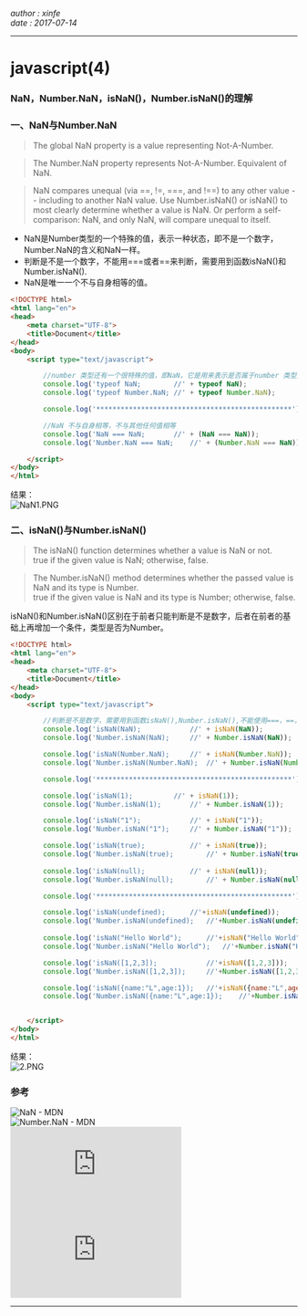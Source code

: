*author : xinfe*    
*date : 2017-07-14*   
***
# javascript(4)

### NaN，Number.NaN，isNaN()，Number.isNaN()的理解         

### 一、NaN与Number.NaN

>The global NaN property is a value representing Not-A-Number.         

>The Number.NaN property represents Not-A-Number. Equivalent of NaN.       

>NaN compares unequal (via ==, !=, ===, and !==) to any other value -- including to another NaN value.  Use Number.isNaN() or isNaN() to most clearly determine whether a value is NaN.  Or perform a self-comparison: NaN, and only NaN, will compare unequal to itself.

- NaN是Number类型的一个特殊的值，表示一种状态，即不是一个数字，Number.NaN的含义和NaN一样。       
- 判断是不是一个数字，不能用===或者==来判断，需要用到函数isNaN()和Number.isNaN().      
- NaN是唯一一个不与自身相等的值。         

```html
<!DOCTYPE html>
<html lang="en">
<head>
    <meta charset="UTF-8">
    <title>Document</title>
</head>
<body>
    <script type="text/javascript">

        //number 类型还有一个很特殊的值，即NaN，它是用来表示是否属于number 类型的一种状态，而不是一个确切的值。 
        console.log('typeof NaN;        //' + typeof NaN);
        console.log('typeof Number.NaN; //' + typeof Number.NaN);

        console.log('************************************************');

        //NaN 不与自身相等，不与其他任何值相等
        console.log('NaN === NaN;       //' + (NaN === NaN));
        console.log('Number.NaN === NaN;    //' + (Number.NaN === NaN));

    </script>
</body>
</html>
```
结果：        
![NaN1.PNG](https://i.loli.net/2017/07/14/59686392cf3d8.png)           

### 二、isNaN()与Number.isNaN()

>The isNaN() function determines whether a value is NaN or not.          
>true if the given value is NaN; otherwise, false.         

>The Number.isNaN() method determines whether the passed value is NaN and its type is Number.          
>true if the given value is NaN and its type is Number; otherwise, false.         

isNaN()和Number.isNaN()区别在于前者只能判断是不是数字，后者在前者的基础上再增加一个条件，类型是否为Number。        

```html
<!DOCTYPE html>
<html lang="en">
<head>
    <meta charset="UTF-8">
    <title>Document</title>
</head>
<body>
    <script type="text/javascript">

        //判断是不是数字，需要用到函数isNaN(),Number.isNaN(),不能使用===，==，!==和!=
        console.log('isNaN(NaN);            //' + isNaN(NaN));
        console.log('Number.isNaN(NaN);     //' + Number.isNaN(NaN));

        console.log('isNaN(Number.NaN);     //' + isNaN(Number.NaN));
        console.log('Number.isNaN(Number.NaN);  //' + Number.isNaN(Number.NaN));

        console.log('************************************************');

        console.log('isNaN(1);          //' + isNaN(1));
        console.log('Number.isNaN(1);       //' + Number.isNaN(1));

        console.log('isNaN("1");            //' + isNaN("1"));
        console.log('Number.isNaN("1");     //' + Number.isNaN("1"));

        console.log('isNaN(true);           //' + isNaN(true));
        console.log('Number.isNaN(true);        //' + Number.isNaN(true));
    
        console.log('isNaN(null);           //' + isNaN(null));
        console.log('Number.isNaN(null);        //' + Number.isNaN(null));

        console.log('************************************************');

        console.log('isNaN(undefined);      //'+isNaN(undefined));
        console.log('Number.isNaN(undefined);   //'+Number.isNaN(undefined));
        
        console.log('isNaN("Hello World");      //'+isNaN("Hello World"));
        console.log('Number.isNaN("Hello World");   //'+Number.isNaN("Hello World"));

        console.log('isNaN([1,2,3]);            //'+isNaN([1,2,3]));
        console.log('Number.isNaN([1,2,3]);     //'+Number.isNaN([1,2,3]));

        console.log('isNaN({name:"L",age:1});   //'+isNaN({name:"L",age:1}));
        console.log('Number.isNaN({name:"L",age:1});    //'+Number.isNaN({name:"L",age:1}));


    </script>
</body>
</html>
```
结果：       
![2.PNG](https://i.loli.net/2017/07/14/59686392c4392.png)          



### 参考          
![NaN - MDN](https://developer.mozilla.org/en-US/docs/Web/JavaScript/Reference/Global_Objects/NaN)           
![Number.NaN - MDN](https://developer.mozilla.org/en-US/docs/Web/JavaScript/Reference/Global_Objects/Number/NaN)            
![为什么NaN不等于自己](http://www.cnblogs.com/onepixel/p/5281796.html)         
![对属性NaN的理解纠正和对Number.isNaN() 、isNaN()方法的辨析](http://www.cnblogs.com/Spring-Rain/p/5722594.html)        

***